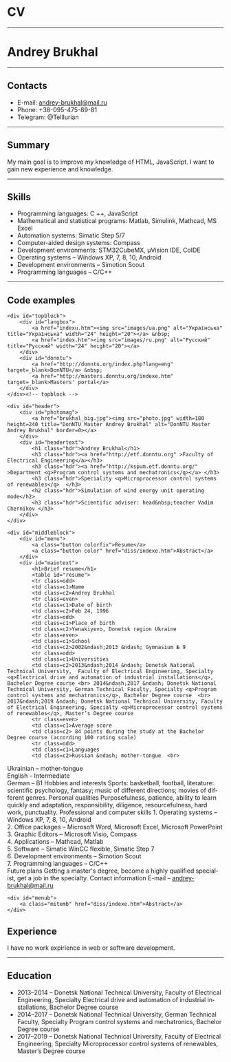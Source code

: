 # CV
-------------

# Andrey Brukhal
-------------

## Contacts
* E-mail: andrey-brukhal@mail.ru 
* Phone: +38-095-475-89-81
* Telegram: @Telllurian

-------------
## Summary

My main goal is to improve my knowledge of HTML, JavaScript. I want to gain new experience and knowledge.

-------------

## Skills

* Programming languages: C ++, JavaScript
* Mathematical and statistical programs: Matlab, Simulink, Mathcad, MS Excel
* Automation systems: Simatic Step 5/7
* Computer-aided design systems: Compass
* Development environments: STM32CubeMX, µVision IDE, CoIDE
* Operating systems – Windows XP, 7, 8, 10, Android
* Development environments – Simotion Scout
* Programming languages – C/C++

-------------
## Code examples

<html>
<head>
  <meta http-equiv="Content-Type" content="text/html; charset=windows-1251">
  <title>Resume - Andrey Brukhal - Simulation of wind energy unit operating mode</title>
  <link rel="stylesheet" type="text/css" href="css/master_style.css">
</head>

<body lang="en">

	<div id="topblock">
		<div id="langbox">
			<a href="indexu.htm"><img src="images/ua.png" alt="Українська" title="Українська" width="24" height="20"></a> &nbsp; 
			<a href="index.htm"><img src="images/ru.png" alt="Русский" title="Русский" width="24" height="20"></a> 
		</div>
		<div id="donntu">
			<a href="http://donntu.org/index.php?lang=eng" target=_blank>DonNTU</a> &nbsp; 
			<a href="http://masters.donntu.org/indexe.htm" target=_blank>Masters' portal</a>
		</div>
	</div><!-- topblock -->

	<div id="header">
		<div id="photomag">
			<a href="brukhal_big.jpg"><img src="photo.jpg" width=180 height=240 title="DonNTU Master Andrey Brukhal" alt="DonNTU Master Andrey Brukhal" border=0></a>
		</div>
		<div id="headertext">
			<h1 class="hdr">Andrey Brukhal</h1>
			<h3 class="hdr"><a href="http://etf.donntu.org" >Faculty of Electrical Engineering</a></h3>
			<h3 class="hdr"><a href="http://kspum.etf.donntu.org/" >Department <q>Program control systems and mechatronics</q></a> </h3>
			<h3 class="hdr">Speciality <q>Microprocessor control systems of renewables</q>  </h3>
			<h2 class="hdr">Simulation of wind energy unit operating mode</h2>
			<h3 class="hdr">Scientific adviser: head&nbsp;teacher Vadim Chernikov </h3>
		</div>
	</div>

	<div id="middleblock">
		<div id="menu">
			<a class="button colorfix">Resume</a>
			<a class="button color" href="diss/indexe.htm">Abstract</a>
		</div>
		<div id="maintext">
			<h1>Brief resume</h1>
			<table id="resume">
			<tr class=odd>
			<td class=c1>Name
			<td class=c2>Andrey Brukhal
			<tr class=even>
			<td class=c1>Date of birth
			<td class=c2>Feb 24, 1996
			<tr class=odd>
			<td class=c1>Place of birth
			<td class=c2>Yenakiyevo, Donetsk region Ukraine
			<tr class=even>
			<td class=c1>School
			<td class=c2>2002&ndash;2013 &ndash; Gymnasium № 9
			<tr class=odd>
			<td class=c1>Universities
			<td class=c2>2013&ndash;2014 &ndash; Donetsk National Technical University,  Faculty of Electrical Engineering, Specialty <q>Electrical drive and automation of industrial installations</q>, Bachelor Degree course <br> 2014&ndash;2017 &ndash; Donetsk National Technical University, German Technical Faculty, Specialty <q>Program control systems and mechatronics</q>, Bachelor Degree course  <br> 2017&ndash;2019 &ndash; Donetsk National Technical University, Faculty of Electrical Engineering, Specialty <q>Microprocessor control systems of renewables</q>, Master’s Degree course
			<tr class=even>
			<td class=c1>Average score
			<td class=c2> 84 points during the study at the Bachelor Degree course (according 100 rating scale)
			<tr class=odd>
			<td class=c1>Languages
			<td class=c2>Russian &ndash; mother-tongue  <br>
Ukrainian &ndash; mother-tongue  <br>
English &ndash; Intermediate <br>
German &ndash; B1
			<tr class=even>
			<td class=c1>Hobbies and interests
			<td class=c2>Sports: basketball, football, literature: scientific psychology, fantasy; music of different directions; movies of different genres.
			<tr class=even>
			<td class=c1>Personal qualities
			<td class=c2>Purposefulness, patience, ability to learn quickly and adaptation, responsibility, diligence, resourcefulness, hard work, punctuality.
			<tr class=odd>
			<td class=c1>Professional and computer skills
			<td class=c2>1. Operating systems &ndash; Windows XP, 7, 8, 10, Android <br>
2. Office packages &ndash; Microsoft Word, Microsoft Excel, Microsoft PowerPoint <br>
3. Graphic Editors &ndash; Microsoft Visio, Compass <br>
4. Applications &ndash; Mathcad, Matlab <br>
5. Software &ndash; Simatic WinCC flexible, Simatic Step 7 <br>
6. Development environments &ndash; Simotion Scout <br>
7. Programming languages &ndash; C/C++ <br>
			<tr class=even>
			<td class=c1>Future plans 
			<td class=c2>Getting a master's degree, become a highly qualified specialist, get a job in the specialty.
			<tr class=odd>
			<td class=c1>Contact information
			<td class=c2>E-mail &ndash; <a href="mailto:andrey-brukhal@mail.ru">andrey-brukhal@mail.ru</a>
			</table>
		</div> <!-- maintext -->
	</div> <!-- middleblock -->

	<div id="menub">
		<a class="mitemb" href="diss/indexe.htm">Abstract</a>
	</div>
	
</body>
</html>

## Experience
I have no work expirience in web or software development.

-------------

## Education

* 2013–2014 – Donetsk National Technical University, Faculty of Electrical Engineering, Specialty Electrical drive and automation of industrial installations, Bachelor Degree course
* 2014–2017 – Donetsk National Technical University, German Technical Faculty, Specialty Program control systems and mechatronics, Bachelor Degree course
* 2017–2019 – Donetsk National Technical University, Faculty of Electrical Engineering, Specialty Microprocessor control systems of renewables, Master’s Degree course
